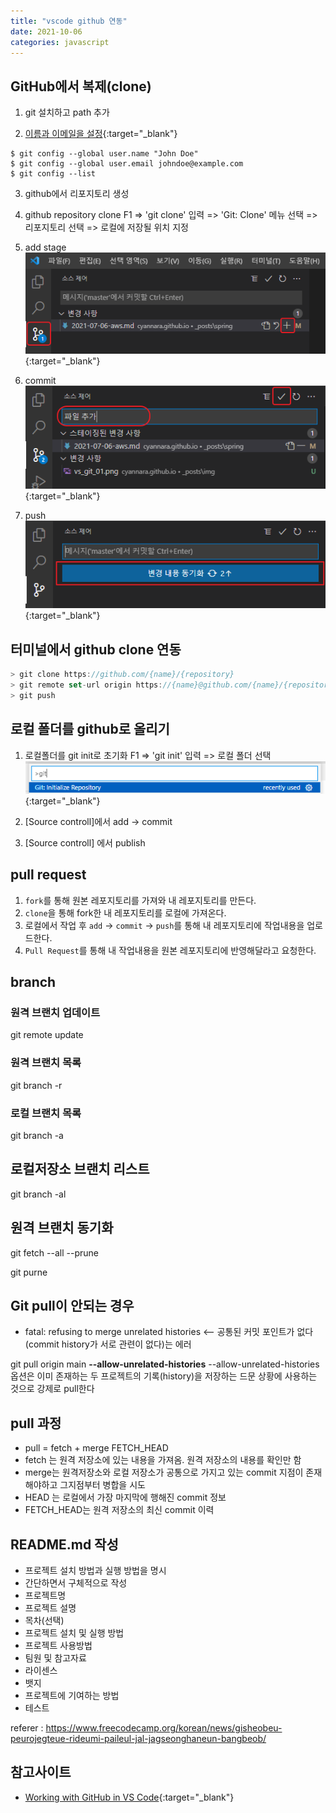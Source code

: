 ```yaml
---
title: "vscode github 연동"
date: 2021-10-06
categories: javascript
---
```


## GitHub에서 복제(clone)

1. git 설치하고 path 추가

2. [이름과 이메일을 설정](https://git-scm.com/book/en/v2/Getting-Started-First-Time-Git-Setup){:target="\_blank"}

```console
$ git config --global user.name "John Doe"
$ git config --global user.email johndoe@example.com
$ git config --list
```

3. github에서 리포지토리 생성

4. github repository clone
   F1 => 'git clone' 입력 => 'Git: Clone' 메뉴 선택 => 리포지토리 선택 => 로컬에 저장될 위치 지정

5. add stage  
   ![add](/img/javascript/vs_git_01.png){:target="\_blank"}

6. commit  
   ![commit](/img/javascript/vs_git_02.png){:target="\_blank"}

7. push  
   ![push](/img/javascript/vs_git_03.png){:target="\_blank"}

## 터미널에서 github clone 연동

```js
> git clone https://github.com/{name}/{repository}
> git remote set-url origin https://{name}@github.com/{name}/{repository}
> git push
```

## 로컬 폴더를 github로 올리기

1. 로컬폴더를 git init로 초기화
   F1 => 'git init' 입력 => 로컬 폴더 선택
   ![add](/img/javascript/vs_git_04.png){:target="\_blank"}

2. [Source controll]에서 add -> commit

3. [Source controll] 에서 publish

## pull request

1. `fork`를 통해 원본 레포지토리를 가져와 내 레포지토리를 만든다.
2. `clone`을 통해 fork한 내 레포지토리를 로컬에 가져온다.
3. 로컬에서 작업 후 `add` -> `commit` -> `push`를 통해 내 레포지토리에 작업내용을 업로드한다.
4. `Pull Request`를 통해 내 작업내용을 원본 레포지토리에 반영해달라고 요청한다.

## branch

### 원격 브랜치 업데이트

git remote update

### 원격 브랜치 목록

git branch -r

### 로컬 브랜치 목록

git branch -a

## 로컬저장소 브랜치 리스트

git branch -al

## 원격 브랜치 동기화

git fetch --all --prune

git purne

## Git pull이 안되는 경우

- fatal: refusing to merge unrelated histories <-- 공통된 커밋 포인트가 없다(commit history가 서로 관련이 없다)는 에러

git pull origin main **--allow-unrelated-histories**
--allow-unrelated-histories 옵션은 이미 존재하는 두 프로젝트의 기록(history)을 저장하는 드문 상황에 사용하는 것으로 강제로 pull한다

## pull 과정

- pull = fetch + merge FETCH_HEAD
- fetch 는 원격 저장소에 있는 내용을 가져옴. 원격 저장소의 내용를 확인만 함
- merge는 원격저장소와 로컬 저장소가 공통으로 가지고 있는 commit 지점이 존재해야하고 그지점부터 병합을 시도
- HEAD 는 로컬에서 가장 마지막에 행해진 commit 정보
- FETCH_HEAD는 원격 저장소의 최신 commit 이력

## README.md  작성
- 프로젝트 설치 방법과 실행 방법을 명시
- 간단하면서 구체적으로 작성
- 프로젝트명
- 프로젝트 설명
- 목차(선택)
- 프로젝트 설치 및 실행 방법
- 프로젝트 사용방법
- 팀원 및 참고자료
- 라이센스
- 뱃지
- 프로젝트에 기여하는 방법
- 테스트

referer : https://www.freecodecamp.org/korean/news/gisheobeu-peurojegteue-rideumi-paileul-jal-jagseonghaneun-bangbeob/ 



## 참고사이트

- [Working with GitHub in VS Code](https://code.visualstudio.com/docs/editor/github){:target="\_blank"}
